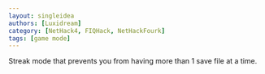 ```yaml
---
layout: singleidea
authors: [Luxidream]
category: [NetHack4, FIQHack, NetHackFourk]
tags: [game mode]
---
```

Streak mode that prevents you from having more than 1 save file at a time.
